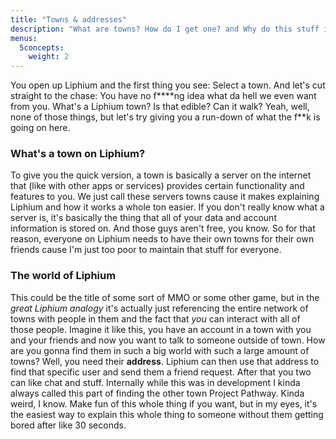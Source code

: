 ```yaml
---
title: "Towns & addresses"
description: "What are towns? How do I get one? and Why do this stuff in the first place?"
menus:
  5concepts:
    weight: 2
---
```


You open up Liphium and the first thing you see: Select a town. And let's cut straight to the chase: You have no f\*\*\*\*ng idea what da hell we even want from you. What's a Liphium town? Is that edible? Can it walk? Yeah, well, none of those things, but let's try giving you a run-down of what the f\*\*k is going on here.

### What's a town on Liphium?

To give you the quick version, a town is basically a server on the internet that (like with other apps or services) provides certain functionality and features to you. We just call these servers towns cause it makes explaining Liphium and how it works a whole ton easier. If you don't really know what a server is, it's basically the thing that all of your data and account information is stored on. And those guys aren't free, you know. So for that reason, everyone on Liphium needs to have their own towns for their own friends cause I'm just too poor to maintain that stuff for everyone.

### The world of Liphium

This could be the title of some sort of MMO or some other game, but in the _great Liphium analogy_ it's actually just referencing the entire network of towns with people in them and the fact that _you_ can interact with all of those people. Imagine it like this, you have an account in a town with you and your friends and now you want to talk to someone outside of town. How are you gonna find them in such a big world with such a large amount of towns? Well, you need their **address**. Liphium can then use that address to find that specific user and send them a friend request. After that you two can like chat and stuff. Internally while this was in development I kinda always called this part of finding the other town Project Pathway. Kinda weird, I know. Make fun of this whole thing if you want, but in my eyes, it's the easiest way to explain this whole thing to someone without them getting bored after like 30 seconds.